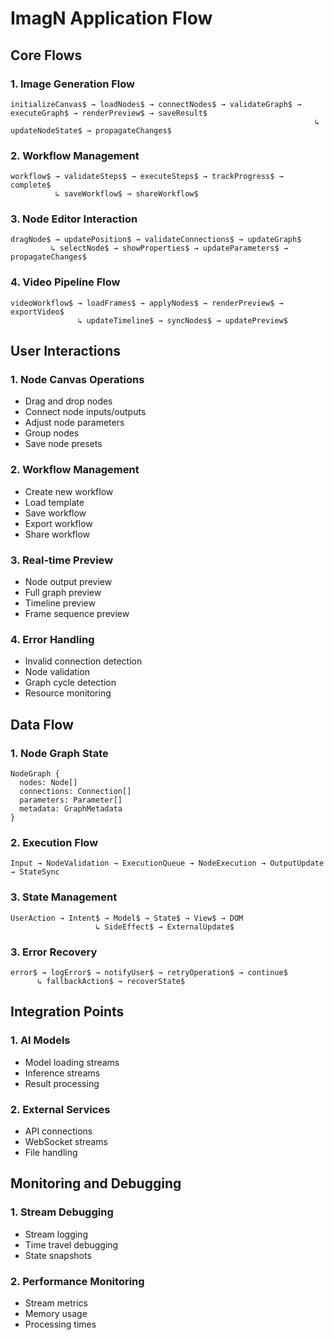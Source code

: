 # ImagN Application Flow

## Core Flows

### 1. Image Generation Flow
```
initializeCanvas$ → loadNodes$ → connectNodes$ → validateGraph$ → executeGraph$ → renderPreview$ → saveResult$
                                                                    ↳ updateNodeState$ → propagateChanges$
```

### 2. Workflow Management
```
workflow$ → validateSteps$ → executeSteps$ → trackProgress$ → complete$
          ↳ saveWorkflow$ → shareWorkflow$
```

### 3. Node Editor Interaction
```
dragNode$ → updatePosition$ → validateConnections$ → updateGraph$
         ↳ selectNode$ → showProperties$ → updateParameters$ → propagateChanges$
```

### 4. Video Pipeline Flow
```
videoWorkflow$ → loadFrames$ → applyNodes$ → renderPreview$ → exportVideo$
               ↳ updateTimeline$ → syncNodes$ → updatePreview$
```

## User Interactions

### 1. Node Canvas Operations
- Drag and drop nodes
- Connect node inputs/outputs
- Adjust node parameters
- Group nodes
- Save node presets

### 2. Workflow Management
- Create new workflow
- Load template
- Save workflow
- Export workflow
- Share workflow

### 3. Real-time Preview
- Node output preview
- Full graph preview
- Timeline preview
- Frame sequence preview

### 4. Error Handling
- Invalid connection detection
- Node validation
- Graph cycle detection
- Resource monitoring

## Data Flow

### 1. Node Graph State
```
NodeGraph {
  nodes: Node[]
  connections: Connection[]
  parameters: Parameter[]
  metadata: GraphMetadata
}
```

### 2. Execution Flow
```
Input → NodeValidation → ExecutionQueue → NodeExecution → OutputUpdate → StateSync
```

### 3. State Management
```
UserAction → Intent$ → Model$ → State$ → View$ → DOM
                   ↳ SideEffect$ → ExternalUpdate$
```

### 3. Error Recovery
```
error$ → logError$ → notifyUser$ → retryOperation$ → continue$
      ↳ fallbackAction$ → recoverState$
```

## Integration Points

### 1. AI Models
- Model loading streams
- Inference streams
- Result processing

### 2. External Services
- API connections
- WebSocket streams
- File handling

## Monitoring and Debugging

### 1. Stream Debugging
- Stream logging
- Time travel debugging
- State snapshots

### 2. Performance Monitoring
- Stream metrics
- Memory usage
- Processing times